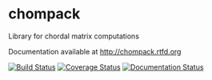 chompack
========

Library for chordal matrix computations

Documentation available at http://chompack.rtfd.org

[![Build Status](https://travis-ci.org/cvxopt/chompack.svg?branch=master)](https://travis-ci.org/cvxopt/chompack)
[![Coverage Status](https://coveralls.io/repos/github/cvxopt/chompack/badge.svg?branch=master)](https://coveralls.io/github/cvxopt/chompack?branch=master)
[![Documentation Status](https://readthedocs.org/projects/chompack/badge/?version=latest)](http://chompack.readthedocs.io/en/latest/?badge=latest)
